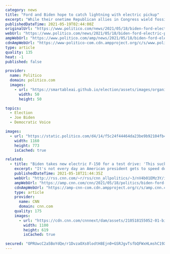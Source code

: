 ```yaml
---
category: news
title: "Ford and Biden hope to catch lightning with electric pickup"
excerpt: "While their onetime Republican allies in Congress wield fossil fuels as weapons in a culture war, Ford and other companies are moving ahead without them."
publishedDateTime: 2021-05-19T02:44:00Z
originalUrl: "https://www.politico.com/news/2021/05/18/biden-ford-electric-pickup-489276"
webUrl: "https://www.politico.com/news/2021/05/18/biden-ford-electric-pickup-489276"
ampWebUrl: "https://www.politico.com/amp/news/2021/05/18/biden-ford-electric-pickup-489276"
cdnAmpWebUrl: "https://www-politico-com.cdn.ampproject.org/c/s/www.politico.com/amp/news/2021/05/18/biden-ford-electric-pickup-489276"
type: article
quality: 135
heat: -1
published: false

provider:
  name: Politico
  domain: politico.com
  images:
    - url: "https://smartableai.github.io/election/assets/images/organizations/politico.com-50x50.jpg"
      width: 50
      height: 50

topics:
  - Election
  - Joe Biden
  - Democratic Voice

images:
  - url: "https://static.politico.com/d4/14/f5c24f44464da23be9b92104fb44/ap21077843047710-1.jpg"
    width: 1160
    height: 773
    isCached: true

related:
  - title: "Biden takes new electric F-150 for a test drive: 'This sucker's quick'"
    excerpt: "It's not every day an American president gets to speed down a driving course in an electric pick-up truck trailed by Secret Service. But on Tuesday, President Joe Biden did just that.\n    \n"
    publishedDateTime: 2021-05-18T21:44:35Z
    webUrl: "http://rss.cnn.com/~r/rss/cnn_allpolitics/~3/nV4b01EMz3Y/index.html"
    ampWebUrl: "https://amp.cnn.com/cnn/2021/05/18/politics/biden-ford-test-drive/index.html"
    cdnAmpWebUrl: "https://amp-cnn-com.cdn.ampproject.org/c/s/amp.cnn.com/cnn/2021/05/18/politics/biden-ford-test-drive/index.html"
    type: article
    provider:
      name: CNN
      domain: cnn.com
    quality: 175
    images:
      - url: "https://cdn.cnn.com/cnnnext/dam/assets/210518155052-01-biden-ford-f-150-super-tease.jpg"
        width: 1100
        height: 619
        isCached: true

secured: "OPRUwcC2a5BoYdQe/r1DvzaOXs0lodtH8Ejn0+GSRJgvTsfbQFWxHLmshC19XW/Lyz3+55rnAM1rg4BKwJQrXhQblEDida6t5ztuH589wuVu8J/f87Nj2uW/veRCSGK5xscVl72AKn+x8bIskOk843wxaKfJd3w9PcdVZrFis9EX+bI/CoNa8FTxwCc5r6OJMCONbXVfTlPQ7oOtQhyfxdBpBO7BAXB3TvmweCBuqxdbEMDFA6gD9dvgg8smsYPNp6gpjyS8rNpCscjymls6wXBF2nJoPIgsVn5SFo69DlMM1iqKrMwIjkUGqS0xV3eb2lF2GSIQaCETfVJbQJvonKN9AbcqQ5ulXmLVwHkwSms=;r6XDGHRE6jy0DJ2OkstSag=="
---
```


